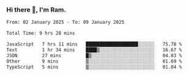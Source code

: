 ### Hi there 👋, I'm Ram.

<!--START_SECTION:waka-->

```txt
From: 02 January 2025 - To: 09 January 2025

Total Time: 9 hrs 28 mins

JavaScript   7 hrs 11 mins   ███████████████████░░░░░░   75.78 %
Text         1 hr 34 mins    ████▒░░░░░░░░░░░░░░░░░░░░   16.67 %
JSON         27 mins         █▒░░░░░░░░░░░░░░░░░░░░░░░   04.83 %
Other        9 mins          ▒░░░░░░░░░░░░░░░░░░░░░░░░   01.69 %
TypeScript   5 mins          ▒░░░░░░░░░░░░░░░░░░░░░░░░   01.04 %
```

<!--END_SECTION:waka-->
